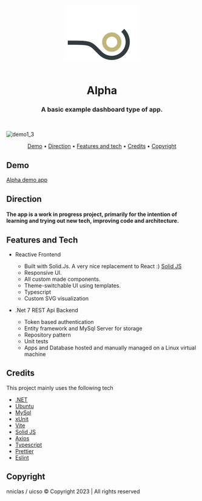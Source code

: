<div align="center">
  <br>
  <img src="./src/assets/logo.svg" alt="Markdownify" width="200">
  <br><br>
  <h1>Alpha</h1>
  <h3>A basic example dashboard type of app.</h3>
  <br>
</div>

![demo1_3](https://github.com/nniclas/alpha/assets/16818091/1453c948-b01a-4466-b4a9-6cab32e79411)

<p align="center">
  <a href="#demo">Demo</a> •
  <a href="#direction">Direction</a> •
  <a href="#features-and-tech">Features and tech</a> •
  <a href="#credits">Credits</a> •
  <a href="#copyright">Copyright</a>
</p>

## Demo

[Alpha demo app](http://alpha.uicso.com/)

## Direction

<h4>The app is a work in progress project, primarily for the intention of learning and trying out new tech, improving code and architecture. </h4>

## Features and Tech

-   Reactive Frontend
    -   Built with Solid.Js. A very nice replacement to React :) [Solid JS](https://www.solidjs.com/)
    -   Responsive UI.
    -   All custom made components.
    -   Theme-switchable UI using templates.
    -   Typescript
    -   Custom SVG visualization
-   .Net 7 REST Api Backend

    -   Token based authentication
    -   Entity framework and MySql Server for storage
    -   Repository pattern
    -   Unit tests
    -   Apps and Database hosted and manually managed on a Linux virtual machine

## Credits

This project mainly uses the following tech

-   [.NET](https://dotnet.microsoft.com/)
-   [Ubuntu](https://ubuntu.com/)
-   [MySql](https://www.mysql.com/)
-   [xUnit](https://xunit.net/)
-   [Vite](https://vitejs.dev/)
-   [Solid JS](https://www.solidjs.com/)
-   [Axios](https://axios-http.com/)
-   [Typescript](https://www.typescriptlang.org/)
-   [Prettier](https://prettier.io/)
-   [Eslint](https://eslint.org/)

## Copyright

nniclas / uicso © Copyright 2023 | All rights reserved

